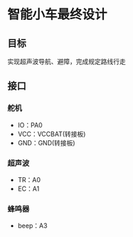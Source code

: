 # 智能小车最终设计



## 目标

实现超声波导航、避障，完成规定路线行走

## 接口

### 舵机

* IO：PA0
* VCC：VCCBAT(转接板)
* GND：GND(转接板)

### 超声波

* TR：A0
* EC：A1

### 蜂鸣器

* beep：A3

